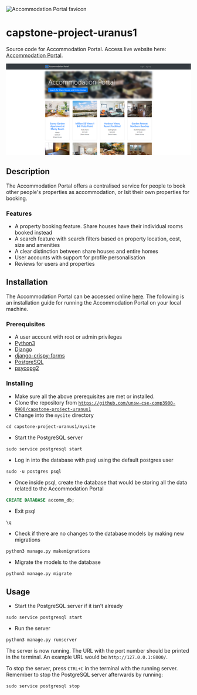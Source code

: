 ![Accommodation Portal favicon](https://www.materialui.co/materialIcons/action/home_grey_192x192.png)

# capstone-project-uranus1

Source code for Accommodation Portal. Access live website here: [Accommodation Portal](http://accommodationwebsite.us-east-1.elasticbeanstalk.com/).

![Screenshot of landing page](/Accommodation_Portal_screenshot_home.png)

## Description

The Accommodation Portal offers a centralised service for people to book other people's properties as accommodation, or lsit their own properties for booking.

### Features

* A property booking feature. Share houses have their individual rooms booked instead
* A search feature with search filters based on property location, cost, size and amenities
* A clear distinction between share houses and entire homes
* User accounts with support for profile personalisation
* Reviews for users and properties

## Installation

The Accommodation Portal can be accessed online [here](http://accommodationwebsite.us-east-1.elasticbeanstalk.com/). The following is an installation guide for running the Accommodation Portal on your local machine.

### Prerequisites

* A user account with root or admin privileges
* [Python3](https://www.python.org/downloads/)
* [Django](https://www.djangoproject.com/download/)
* [django-crispy-forms](https://django-crispy-forms.readthedocs.io/en/latest/install.html)
* [PostgreSQL](https://www.postgresql.org/download/)
* [psycopg2](https://pypi.org/project/psycopg2/)

### Installing

* Make sure all the above prerequisites are met or installed.
* Clone the repository from [`https://github.com/unsw-cse-comp3900-9900/capstone-project-uranus1`](https://github.com/unsw-cse-comp3900-9900/capstone-project-uranus1)
* Change into the `mysite` directory
```Shell
cd capstone-project-uranus1/mysite
```
* Start the PostgreSQL server
```Shell
sudo service postgresql start
```
* Log in into the database with psql using the default postgres user
```Shell
sudo -u postgres psql
```
* Once inside psql, create the database that would be storing all the data related to the Accommodation Portal
```SQL
CREATE DATABASE accomm_db;
```
* Exit psql
```
\q
```
* Check if there are no changes to the database models by making new migrations
```Shell
python3 manage.py makemigrations
```
* Migrate the models to the database
```
python3 manage.py migrate
```

## Usage

* Start the PostgreSQL server if it isn't already
```Shell
sudo service postgresql start
```
* Run the server
```Shell
python3 manage.py runserver
```
The server is now running. The URL with the port number should be printed in the terminal. An example URL would be `http://127.0.0.1:8000/`.

To stop the server, press `CTRL+C` in the terminal with the running server. Remember to stop the PostgreSQL server afterwards by running:
```Shell
sudo service postgresql stop
```
